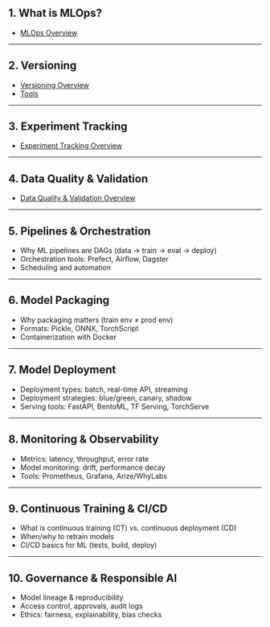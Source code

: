 ## **1. What is MLOps?**
- [MLOps Overview](https://github.com/yangshiteng/Data-Science-Learning-Path/blob/main/mlops/what_is_mlops.md)

---

## **2. Versioning**
- [Versioning Overview](https://github.com/yangshiteng/Data-Science-Learning-Path/blob/main/mlops/versioning.md)
- [Tools](https://github.com/yangshiteng/Data-Science-Learning-Path/blob/main/mlops/versioning_tools.md)

---

## **3. Experiment Tracking**
- [Experiment Tracking Overview](https://github.com/yangshiteng/Data-Science-Learning-Path/blob/main/mlops/experiment_tracking_overview.md)

---

## **4. Data Quality & Validation**
- [Data Quality & Validation Overview]()

---

## **5. Pipelines & Orchestration**

* Why ML pipelines are DAGs (data → train → eval → deploy)
* Orchestration tools: Prefect, Airflow, Dagster
* Scheduling and automation

---

## **6. Model Packaging**

* Why packaging matters (train env ≠ prod env)
* Formats: Pickle, ONNX, TorchScript
* Containerization with Docker

---

## **7. Model Deployment**

* Deployment types: batch, real-time API, streaming
* Deployment strategies: blue/green, canary, shadow
* Serving tools: FastAPI, BentoML, TF Serving, TorchServe

---

## **8. Monitoring & Observability**

* Metrics: latency, throughput, error rate
* Model monitoring: drift, performance decay
* Tools: Prometheus, Grafana, Arize/WhyLabs

---

## **9. Continuous Training & CI/CD**

* What is continuous training (CT) vs. continuous deployment (CD)
* When/why to retrain models
* CI/CD basics for ML (tests, build, deploy)

---

## **10. Governance & Responsible AI**

* Model lineage & reproducibility
* Access control, approvals, audit logs
* Ethics: fairness, explainability, bias checks
